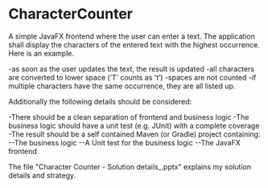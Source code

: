 # CharacterCounter


A simple JavaFX frontend where the user can enter a text. The application shall display the characters of the entered text with the highest occurrence. Here is an example.

-as soon as the user updates the text, the result is updated -all characters are converted to lower space (’T’ counts as ’t’) 
-spaces are not counted 
-if multiple characters have the same occurrence, they are all listed up.

Additionally the following details should be considered:

-There should be a clean separation of frontend and business logic 
-The business logic should have a unit test (e.g. JUnit) with a complete coverage 
-The result should be a self contained Maven (or Gradle) project containing: 
--The business logic 
--A Unit test for the business logic
--The JavaFX frontend

The file "Character Counter - Solution details_.pptx" explains my solution details and strategy.
